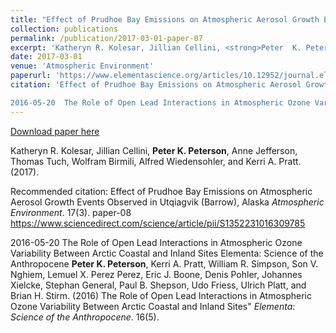 ```yaml
---
title: "Effect of Prudhoe Bay Emissions on Atmospheric Aerosol Growth Events Observed in Utqiagvik (Barrow), Alaska"
collection: publications
permalink: /publication/2017-03-01-paper-07
excerpt: 'Katheryn R. Kolesar, Jillian Cellini, <strong>Peter  K. Peterson</strong>, Anne Jefferson, Thomas Tuch, Wolfram Birmili, Alfred Wiedensohler, and Kerri A. Pratt. (2017).'
date: 2017-03-01
venue: 'Atmospheric Environment'
paperurl: 'https://www.elementascience.org/articles/10.12952/journal.elementa.000109/'
citation: 'Effect of Prudhoe Bay Emissions on Atmospheric Aerosol Growth Events Observed in Utqiagvik (Barrow), Alaska <i>Atmospheric Environment</i>. 17(3).	paper-08	https://www.sciencedirect.com/science/article/pii/S1352231016309785
2016-05-20	The Role of Open Lead Interactions in Atmospheric Ozone Variability Between Arctic Coastal and Inland Sites	Elementa: Science of the Anthropocene	<strong>Peter K. Peterson</strong>, Kerri A. Pratt, William R. Simpson, Son V. Nghiem, Lemuel X. Perez Perez, Eric J. Boone, Denis Pohler, Johannes Xielcke, Stephan General, Paul B. Shepson, Udo Friess, Ulrich Platt, and Brian H. Stirm. (2016) The Role of Open Lead Interactions in Atmospheric Ozone Variability Between Arctic Coastal and Inland Sites&quot; <i>Elementa: Science of the Anthropocene</i>. 16(5).'
---
```


<a href='https://www.elementascience.org/articles/10.12952/journal.elementa.000109/'>Download paper here</a>

Katheryn R. Kolesar, Jillian Cellini, <strong>Peter  K. Peterson</strong>, Anne Jefferson, Thomas Tuch, Wolfram Birmili, Alfred Wiedensohler, and Kerri A. Pratt. (2017).

Recommended citation: Effect of Prudhoe Bay Emissions on Atmospheric Aerosol Growth Events Observed in Utqiagvik (Barrow), Alaska <i>Atmospheric Environment</i>. 17(3).	paper-08	https://www.sciencedirect.com/science/article/pii/S1352231016309785
2016-05-20	The Role of Open Lead Interactions in Atmospheric Ozone Variability Between Arctic Coastal and Inland Sites	Elementa: Science of the Anthropocene	<strong>Peter K. Peterson</strong>, Kerri A. Pratt, William R. Simpson, Son V. Nghiem, Lemuel X. Perez Perez, Eric J. Boone, Denis Pohler, Johannes Xielcke, Stephan General, Paul B. Shepson, Udo Friess, Ulrich Platt, and Brian H. Stirm. (2016) The Role of Open Lead Interactions in Atmospheric Ozone Variability Between Arctic Coastal and Inland Sites" <i>Elementa: Science of the Anthropocene</i>. 16(5).